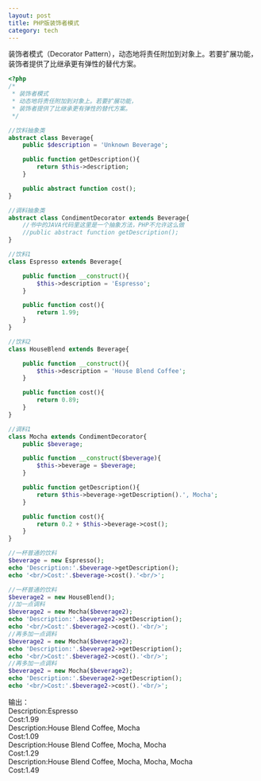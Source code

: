 ```yaml
---
layout: post
title: PHP版装饰者模式
category: tech
---
```

装饰者模式（Decorator Pattern），动态地将责任附加到对象上。若要扩展功能，装饰者提供了比继承更有弹性的替代方案。

```php
<?php
/*
 * 装饰者模式
 * 动态地将责任附加到对象上。若要扩展功能，
 * 装饰者提供了比继承更有弹性的替代方案。
 */

//饮料抽象类
abstract class Beverage{
	public $description = 'Unknown Beverage';

	public function getDescription(){
		return $this->description;
	}

	public abstract function cost();
}

//调料抽象类
abstract class CondimentDecorator extends Beverage{
	//书中的JAVA代码里这里是一个抽象方法，PHP不允许这么做
	//public abstract function getDescription();
}

//饮料1
class Espresso extends Beverage{

	public function __construct(){
		$this->description = 'Espresso';
	}

	public function cost(){
		return 1.99;
	}
}

//饮料2
class HouseBlend extends Beverage{

	public function __construct(){
		$this->description = 'House Blend Coffee';
	}

	public function cost(){
		return 0.89;
	}
}

//调料1
class Mocha extends CondimentDecorator{
	public $beverage;

	public function __construct($beverage){
		$this->beverage = $beverage;
	}

	public function getDescription(){
		return $this->beverage->getDescription().', Mocha';
	}

	public function cost(){
		return 0.2 + $this->beverage->cost();
	}
}

//一杯普通的饮料
$beverage = new Espresso();
echo 'Description:'.$beverage->getDescription();
echo '<br/>Cost:'.$beverage->cost().'<br/>';

//一杯普通的饮料
$beverage2 = new HouseBlend();
//加一点调料
$beverage2 = new Mocha($beverage2);
echo 'Description:'.$beverage2->getDescription();
echo '<br/>Cost:'.$beverage2->cost().'<br/>';
//再多加一点调料
$beverage2 = new Mocha($beverage2);
echo 'Description:'.$beverage2->getDescription();
echo '<br/>Cost:'.$beverage2->cost().'<br/>';
//再多加一点调料
$beverage2 = new Mocha($beverage2);
echo 'Description:'.$beverage2->getDescription();
echo '<br/>Cost:'.$beverage2->cost().'<br/>';
```

输出：  
Description:Espresso   
Cost:1.99   
Description:House Blend Coffee, Mocha  
Cost:1.09  
Description:House Blend Coffee, Mocha, Mocha  
Cost:1.29  
Description:House Blend Coffee, Mocha, Mocha, Mocha  
Cost:1.49  

